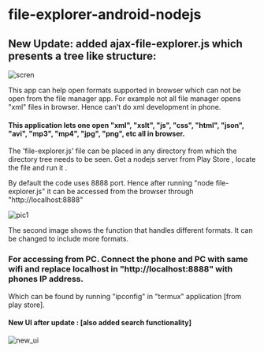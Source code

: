 # file-explorer-android-nodejs

## New Update: added ajax-file-explorer.js which presents a tree like structure:
![scren](https://user-images.githubusercontent.com/20777854/42042363-a2ce809c-7b11-11e8-9975-1e4c00785774.png)

This app can help open formats supported in browser which can not be open from the file manager app.
For example not all file manager opens "xml" files in browser. Hence can't do xml development in phone.
#### This application lets one open "xml", "xslt", "js", "css", "html", "json", "avi", "mp3", "mp4", "jpg", "png", etc all in browser.

The 'file-explorer.js' file can be placed in any directory from which the directory tree needs to be seen.
Get a nodejs server from Play Store , locate the file and run it . 

By default the code uses 8888 port. Hence after running "node file-explorer.js" it can be accessed from the browser through "http://localhost:8888"

![pic1](https://user-images.githubusercontent.com/20777854/41424001-6b7c50b2-701a-11e8-96e5-9f1869cb2773.png)

The second image shows the function that handles different formats. It can be changed to include more formats.

### For accessing from PC. Connect the phone and PC with same wifi and replace localhost in "http://localhost:8888" with phones IP address.
Which can be found by running "ipconfig" in "termux" application [from play store].

#### New UI after update : [also added search functionality]
![new_ui](https://user-images.githubusercontent.com/20777854/41619821-369f67a8-7425-11e8-9fd0-681feed772a8.png)
